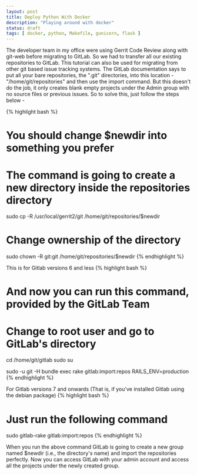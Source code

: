 ```yaml
---
layout: post
title: Deploy Python With Docker
description: "Playing around with docker"
status: draft
tags: [ docker, python, Makefile, gunicorn, flask ]
---
```


The developer team in my office were using Gerrit Code Review along with git-web before migrating to GitLab. So we had to transfer all our existing repositories to GitLab. This tutorial can also be used for migrating from other git based issue tracking systems. The GitLab documentation says to put all your bare repositories, the ".git" directories, into this location - "/home/git/repositories" and then use the import command. But this doesn't do the job, it only creates blank empty projects under the Admin group with no source files or previous issues. So to solve this, just follow the steps below -

{% highlight bash %}
# You should change $newdir into something you prefer
# The command is going to create a new directory inside the repositories directory

sudo cp -R /usr/local/gerrit2/git /home/git/repositories/$newdir

# Change ownership of the directory
sudo chown -R git:git /home/git/repositories/$newdir
{% endhighlight %}

This is for Gitlab versions 6 and less
{% highlight bash %}
# And now you can run this command, provided by the GitLab Team
# Change to root user and go to GitLab's directory

cd /home/git/gitlab
sudo su

sudo -u git -H bundle exec rake gitlab:import:repos RAILS_ENV=production
{% endhighlight %}

For Gitlab versions 7 and onwards (That is, if you've installed Gitlab using the debian package)
{% highlight bash %}
# Just run the following command
sudo gitlab-rake gitlab:import:repos
{% endhighlight %}

When you run the above command GitLab is going to create a new group named $newdir (i.e., the directory's name) and import the repositories perfectly. Now you can access GitLab with your admin account and access all the projects under the newly created group.

